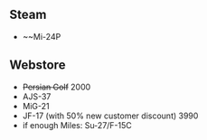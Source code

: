 ## Steam
- ~~Mi-24P
## Webstore
- ~~Persian Golf~~ 2000
- AJS-37
- MiG-21
- JF-17 (with 50% new customer discount) 3990
- if enough Miles: Su-27/F-15C